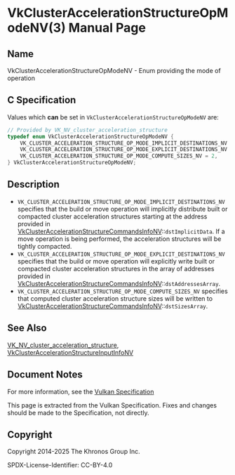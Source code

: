 # VkClusterAccelerationStructureOpModeNV(3) Manual Page

## Name

VkClusterAccelerationStructureOpModeNV - Enum providing the mode of operation



## [](#_c_specification)C Specification

Values which **can** be set in `VkClusterAccelerationStructureOpModeNV` are:

```c++
// Provided by VK_NV_cluster_acceleration_structure
typedef enum VkClusterAccelerationStructureOpModeNV {
    VK_CLUSTER_ACCELERATION_STRUCTURE_OP_MODE_IMPLICIT_DESTINATIONS_NV = 0,
    VK_CLUSTER_ACCELERATION_STRUCTURE_OP_MODE_EXPLICIT_DESTINATIONS_NV = 1,
    VK_CLUSTER_ACCELERATION_STRUCTURE_OP_MODE_COMPUTE_SIZES_NV = 2,
} VkClusterAccelerationStructureOpModeNV;
```

## [](#_description)Description

- `VK_CLUSTER_ACCELERATION_STRUCTURE_OP_MODE_IMPLICIT_DESTINATIONS_NV` specifies that the build or move operation will implicitly distribute built or compacted cluster acceleration structures starting at the address provided in [VkClusterAccelerationStructureCommandsInfoNV](https://registry.khronos.org/vulkan/specs/latest/man/html/VkClusterAccelerationStructureCommandsInfoNV.html)::`dstImplicitData`. If a move operation is being performed, the acceleration structures will be tightly compacted.
- `VK_CLUSTER_ACCELERATION_STRUCTURE_OP_MODE_EXPLICIT_DESTINATIONS_NV` specifies that the build or move operation will explicitly write built or compacted cluster acceleration structures in the array of addresses provided in [VkClusterAccelerationStructureCommandsInfoNV](https://registry.khronos.org/vulkan/specs/latest/man/html/VkClusterAccelerationStructureCommandsInfoNV.html)::`dstAddressesArray`.
- `VK_CLUSTER_ACCELERATION_STRUCTURE_OP_MODE_COMPUTE_SIZES_NV` specifies that computed cluster acceleration structure sizes will be written to [VkClusterAccelerationStructureCommandsInfoNV](https://registry.khronos.org/vulkan/specs/latest/man/html/VkClusterAccelerationStructureCommandsInfoNV.html)::`dstSizesArray`.

## [](#_see_also)See Also

[VK\_NV\_cluster\_acceleration\_structure](https://registry.khronos.org/vulkan/specs/latest/man/html/VK_NV_cluster_acceleration_structure.html), [VkClusterAccelerationStructureInputInfoNV](https://registry.khronos.org/vulkan/specs/latest/man/html/VkClusterAccelerationStructureInputInfoNV.html)

## [](#_document_notes)Document Notes

For more information, see the [Vulkan Specification](https://registry.khronos.org/vulkan/specs/latest/html/vkspec.html#VkClusterAccelerationStructureOpModeNV)

This page is extracted from the Vulkan Specification. Fixes and changes should be made to the Specification, not directly.

## [](#_copyright)Copyright

Copyright 2014-2025 The Khronos Group Inc.

SPDX-License-Identifier: CC-BY-4.0